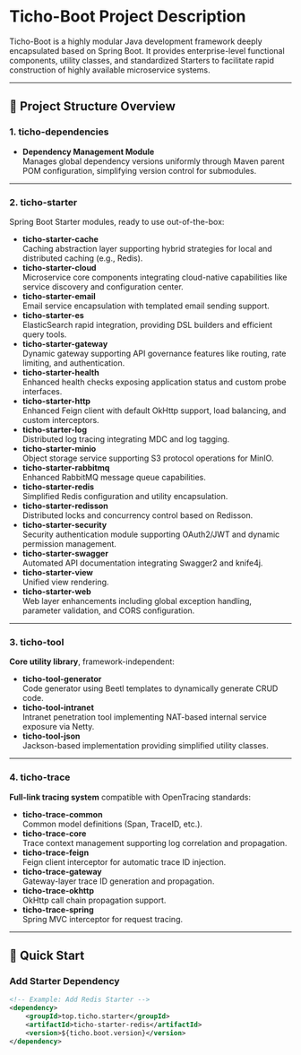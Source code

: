# Ticho-Boot Project Description

Ticho-Boot is a highly modular Java development framework deeply encapsulated based on Spring Boot. It provides enterprise-level functional components, utility classes, and standardized Starters to facilitate rapid construction of highly available microservice systems.

---

## 📂 Project Structure Overview

### 1. **ticho-dependencies**

- **Dependency Management Module**  
  Manages global dependency versions uniformly through Maven parent POM configuration, simplifying version control for submodules.

---

### 2. **ticho-starter**

Spring Boot Starter modules, ready to use out-of-the-box:

- **ticho-starter-cache**  
  Caching abstraction layer supporting hybrid strategies for local and distributed caching (e.g., Redis).
- **ticho-starter-cloud**  
  Microservice core components integrating cloud-native capabilities like service discovery and configuration center.
- **ticho-starter-email**  
  Email service encapsulation with templated email sending support.
- **ticho-starter-es**  
  ElasticSearch rapid integration, providing DSL builders and efficient query tools.
- **ticho-starter-gateway**  
  Dynamic gateway supporting API governance features like routing, rate limiting, and authentication.
- **ticho-starter-health**  
  Enhanced health checks exposing application status and custom probe interfaces.
- **ticho-starter-http**  
  Enhanced Feign client with default OkHttp support, load balancing, and custom interceptors.
- **ticho-starter-log**  
  Distributed log tracing integrating MDC and log tagging.
- **ticho-starter-minio**  
  Object storage service supporting S3 protocol operations for MinIO.
- **ticho-starter-rabbitmq**  
  Enhanced RabbitMQ message queue capabilities.
- **ticho-starter-redis**  
  Simplified Redis configuration and utility encapsulation.
- **ticho-starter-redisson**  
  Distributed locks and concurrency control based on Redisson.
- **ticho-starter-security**  
  Security authentication module supporting OAuth2/JWT and dynamic permission management.
- **ticho-starter-swagger**  
  Automated API documentation integrating Swagger2 and knife4j.
- **ticho-starter-view**  
  Unified view rendering.
- **ticho-starter-web**  
  Web layer enhancements including global exception handling, parameter validation, and CORS configuration.

---

### 3. **ticho-tool**

**Core utility library**, framework-independent:

- **ticho-tool-generator**  
  Code generator using Beetl templates to dynamically generate CRUD code.
- **ticho-tool-intranet**  
  Intranet penetration tool implementing NAT-based internal service exposure via Netty.
- **ticho-tool-json**  
  Jackson-based implementation providing simplified utility classes.

---

### 4. **ticho-trace**

**Full-link tracing system** compatible with OpenTracing standards:

- **ticho-trace-common**  
  Common model definitions (Span, TraceID, etc.).
- **ticho-trace-core**  
  Trace context management supporting log correlation and propagation.
- **ticho-trace-feign**  
  Feign client interceptor for automatic trace ID injection.
- **ticho-trace-gateway**  
  Gateway-layer trace ID generation and propagation.
- **ticho-trace-okhttp**  
  OkHttp call chain propagation support.
- **ticho-trace-spring**  
  Spring MVC interceptor for request tracing.

---

## 🚀 Quick Start

### Add Starter Dependency

```xml
<!-- Example: Add Redis Starter -->
<dependency>
    <groupId>top.ticho.starter</groupId>
    <artifactId>ticho-starter-redis</artifactId>
    <version>${ticho.boot.version}</version>
</dependency>